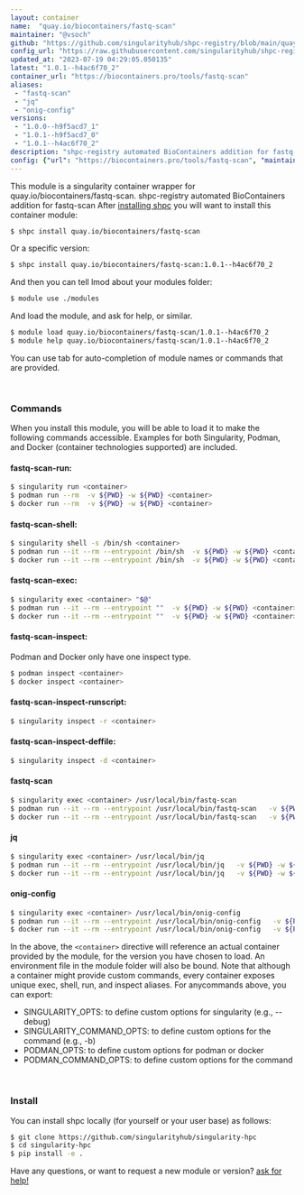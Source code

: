 ```yaml
---
layout: container
name:  "quay.io/biocontainers/fastq-scan"
maintainer: "@vsoch"
github: "https://github.com/singularityhub/shpc-registry/blob/main/quay.io/biocontainers/fastq-scan/container.yaml"
config_url: "https://raw.githubusercontent.com/singularityhub/shpc-registry/main/quay.io/biocontainers/fastq-scan/container.yaml"
updated_at: "2023-07-19 04:29:05.050135"
latest: "1.0.1--h4ac6f70_2"
container_url: "https://biocontainers.pro/tools/fastq-scan"
aliases:
 - "fastq-scan"
 - "jq"
 - "onig-config"
versions:
 - "1.0.0--h9f5acd7_1"
 - "1.0.1--h9f5acd7_0"
 - "1.0.1--h4ac6f70_2"
description: "shpc-registry automated BioContainers addition for fastq-scan"
config: {"url": "https://biocontainers.pro/tools/fastq-scan", "maintainer": "@vsoch", "description": "shpc-registry automated BioContainers addition for fastq-scan", "latest": {"1.0.1--h4ac6f70_2": "sha256:679fdd3ffd61e54c2852221dfe9e9ed112c341e20514843ef40b337b11fd4969"}, "tags": {"1.0.0--h9f5acd7_1": "sha256:02ecc930d960f1e6861fa00afa4c143afa03ad6b98fc118aa118ee950cb5e27e", "1.0.1--h9f5acd7_0": "sha256:d20b2c80fff4cdebded1a7934aa857c880d2f3b7cb19d6c400ed667c250222ba", "1.0.1--h4ac6f70_2": "sha256:679fdd3ffd61e54c2852221dfe9e9ed112c341e20514843ef40b337b11fd4969"}, "docker": "quay.io/biocontainers/fastq-scan", "aliases": {"fastq-scan": "/usr/local/bin/fastq-scan", "jq": "/usr/local/bin/jq", "onig-config": "/usr/local/bin/onig-config"}}
---
```


This module is a singularity container wrapper for quay.io/biocontainers/fastq-scan.
shpc-registry automated BioContainers addition for fastq-scan
After [installing shpc](#install) you will want to install this container module:


```bash
$ shpc install quay.io/biocontainers/fastq-scan
```

Or a specific version:

```bash
$ shpc install quay.io/biocontainers/fastq-scan:1.0.1--h4ac6f70_2
```

And then you can tell lmod about your modules folder:

```bash
$ module use ./modules
```

And load the module, and ask for help, or similar.

```bash
$ module load quay.io/biocontainers/fastq-scan/1.0.1--h4ac6f70_2
$ module help quay.io/biocontainers/fastq-scan/1.0.1--h4ac6f70_2
```

You can use tab for auto-completion of module names or commands that are provided.

<br>

### Commands

When you install this module, you will be able to load it to make the following commands accessible.
Examples for both Singularity, Podman, and Docker (container technologies supported) are included.

#### fastq-scan-run:

```bash
$ singularity run <container>
$ podman run --rm  -v ${PWD} -w ${PWD} <container>
$ docker run --rm  -v ${PWD} -w ${PWD} <container>
```

#### fastq-scan-shell:

```bash
$ singularity shell -s /bin/sh <container>
$ podman run --it --rm --entrypoint /bin/sh  -v ${PWD} -w ${PWD} <container>
$ docker run --it --rm --entrypoint /bin/sh  -v ${PWD} -w ${PWD} <container>
```

#### fastq-scan-exec:

```bash
$ singularity exec <container> "$@"
$ podman run --it --rm --entrypoint ""  -v ${PWD} -w ${PWD} <container> "$@"
$ docker run --it --rm --entrypoint ""  -v ${PWD} -w ${PWD} <container> "$@"
```

#### fastq-scan-inspect:

Podman and Docker only have one inspect type.

```bash
$ podman inspect <container>
$ docker inspect <container>
```

#### fastq-scan-inspect-runscript:

```bash
$ singularity inspect -r <container>
```

#### fastq-scan-inspect-deffile:

```bash
$ singularity inspect -d <container>
```


#### fastq-scan

```bash
$ singularity exec <container> /usr/local/bin/fastq-scan
$ podman run --it --rm --entrypoint /usr/local/bin/fastq-scan   -v ${PWD} -w ${PWD} <container> -c " $@"
$ docker run --it --rm --entrypoint /usr/local/bin/fastq-scan   -v ${PWD} -w ${PWD} <container> -c " $@"
```


#### jq

```bash
$ singularity exec <container> /usr/local/bin/jq
$ podman run --it --rm --entrypoint /usr/local/bin/jq   -v ${PWD} -w ${PWD} <container> -c " $@"
$ docker run --it --rm --entrypoint /usr/local/bin/jq   -v ${PWD} -w ${PWD} <container> -c " $@"
```


#### onig-config

```bash
$ singularity exec <container> /usr/local/bin/onig-config
$ podman run --it --rm --entrypoint /usr/local/bin/onig-config   -v ${PWD} -w ${PWD} <container> -c " $@"
$ docker run --it --rm --entrypoint /usr/local/bin/onig-config   -v ${PWD} -w ${PWD} <container> -c " $@"
```



In the above, the `<container>` directive will reference an actual container provided
by the module, for the version you have chosen to load. An environment file in the
module folder will also be bound. Note that although a container
might provide custom commands, every container exposes unique exec, shell, run, and
inspect aliases. For anycommands above, you can export:

 - SINGULARITY_OPTS: to define custom options for singularity (e.g., --debug)
 - SINGULARITY_COMMAND_OPTS: to define custom options for the command (e.g., -b)
 - PODMAN_OPTS: to define custom options for podman or docker
 - PODMAN_COMMAND_OPTS: to define custom options for the command

<br>

### Install

You can install shpc locally (for yourself or your user base) as follows:

```bash
$ git clone https://github.com/singularityhub/singularity-hpc
$ cd singularity-hpc
$ pip install -e .
```

Have any questions, or want to request a new module or version? [ask for help!](https://github.com/singularityhub/singularity-hpc/issues)